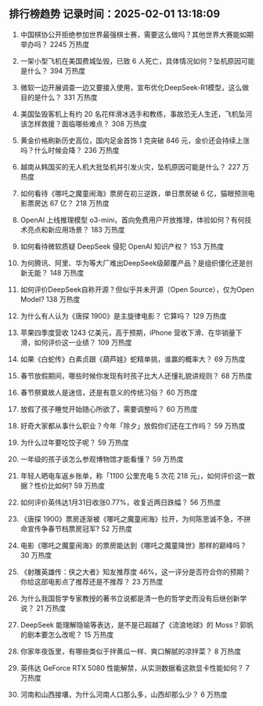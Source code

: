 
## 排行榜趋势 记录时间：2025-02-01 13:18:09
  
  1. 中国棋协公开拒绝参加世界最强棋士赛，需要这么做吗？其他世界大赛能如期举办吗？ 2245 万热度
    
  2. 一架小型飞机在美国费城坠毁，已致 6 人死亡，具体情况如何？坠机原因可能是什么？ 394 万热度
    
  3. 微软一边开展调查一边又要接入使用，宣布优化DeepSeek-R1模型，这么做目的是什么？ 331 万热度
    
  4. 美国坠毁客机上有约 20 名花样滑冰选手和教练，事故恐无人生还，飞机坠河该怎样救援？面临哪些难点？ 308 万热度
    
  5. 黄金价格刷新历史高位，国内足金首饰 1 克突破 846 元，金价还会持续上涨吗？什么时候会降？ 236 万热度
    
  6. 越南从韩国买的无人机大批坠机并引发火灾，坠机原因可能是什么？ 227 万热度
    
  7. 如何看待《哪吒之魔童闹海》票房在初三逆跌，单日票房破 6 亿，猫眼预测电影票房达 67 亿？ 218 万热度
    
  8. OpenAI 上线推理模型 o3-mini，首向免费用户开放推理，体验如何？有何技术亮点和新应用场景？ 183 万热度
    
  9. 如何看待微软质疑 DeepSeek 侵犯 OpenAI 知识产权？ 153 万热度
    
  10. 为何腾讯、阿里、华为等大厂难出DeepSeek级颠覆产品？是组织僵化还是创新无能？ 148 万热度
    
  11. 如何评价DeepSeek自称开源？但似乎并未开源（Open Source），仅为Open Model? 138 万热度
    
  12. 为什么有人认为《唐探 1900》是主旋律电影？ 它算吗？ 129 万热度
    
  13. 苹果四季度营收 1243 亿美元，高于预期，iPhone 营收下滑、在华销量下滑，如何评价这一业绩？ 109 万热度
    
  14. 如果《白蛇传》白素贞跟《葫芦娃》蛇精单挑，谁赢的概率大？ 69 万热度
    
  15. 春节放假期间，哪些时候你发现有时孩子比大人还懂礼貌讲规则？ 68 万热度
    
  16. 春节祭奠故人是迷信，还是有意义的传统习俗？ 60 万热度
    
  17. 放假了孩子睡觉开始随心所欲了，需要调整吗？ 60 万热度
    
  18. 好奇大家都从事什么职业？今年「除夕」放假你们还在工作吗？ 59 万热度
    
  19. 为什么过年要吃饺子呢？ 59 万热度
    
  20. 一年级的孩子该怎么参观博物馆才能看懂？ 59 万热度
    
  21. 年轻人晒电车返乡账单，称「1100 公里充电 5 次花 218 元」，如何评价这一数据？性价比如何? 59 万热度
    
  22. 如何评价英伟达1月31日收涨0.77%，收复近两日跌幅？ 56 万热度
    
  23. 《唐探  1900》票房逐渐被《哪吒之魔童闹海》拉开，为何陈思诚不急，不拼命宣传争春节档票房冠军? 52 万热度
    
  24. 电影《哪吒之魔童闹海》的票房能达到《哪吒之魔童降世》那样的巅峰吗？ 30 万热度
    
  25. 《射雕英雄传：侠之大者》知友推荐度 46%，这一评分是否符合你的预期？你给这部电影点了推荐还是不推荐？ 23 万热度
    
  26. 为什么我国哲学专家教授的著书立说都是清一色的哲学史而没有后继创新学说？ 21 万热度
    
  27. DeepSeek 能理解隐喻等表达，是不是已超越了《流浪地球》的 Moss？郭帆的剧本要怎么改呢？ 15 万热度
    
  28. 你家年夜饭里，有哪些类似于拌黄瓜一样、爽口解腻的凉拌菜？ 8 万热度
    
  29. 英伟达 GeForce RTX 5080 性能解禁，从实测数据看这款显卡性能如何？ 7 万热度
    
  30. 河南和山西接壤，为什么河南人口那么多，山西却那么少？ 6 万热度
    